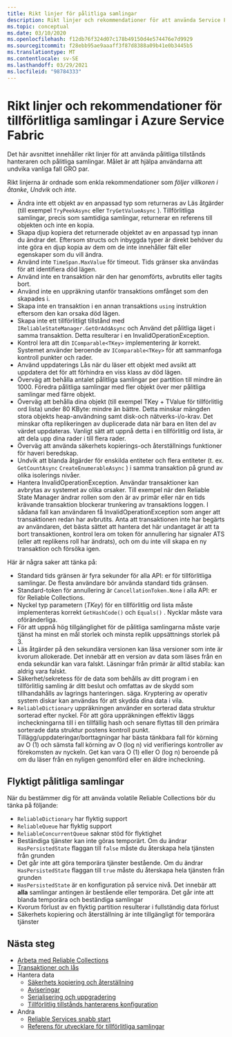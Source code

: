 ```yaml
---
title: Rikt linjer för pålitliga samlingar
description: Rikt linjer och rekommendationer för att använda Service Fabric pålitliga samlingar i ett Azure Service Fabric-program.
ms.topic: conceptual
ms.date: 03/10/2020
ms.openlocfilehash: f12db76f324d07c178b49150d4e574476e7d9929
ms.sourcegitcommit: f28ebb95ae9aaaff3f87d8388a09b41e0b3445b5
ms.translationtype: MT
ms.contentlocale: sv-SE
ms.lasthandoff: 03/29/2021
ms.locfileid: "98784333"
---
```

# <a name="guidelines-and-recommendations-for-reliable-collections-in-azure-service-fabric"></a>Rikt linjer och rekommendationer för tillförlitliga samlingar i Azure Service Fabric
Det här avsnittet innehåller rikt linjer för att använda pålitliga tillstånds hanteraren och pålitliga samlingar. Målet är att hjälpa användarna att undvika vanliga fall GRO par.

Rikt linjerna är ordnade som enkla rekommendationer som *följer villkoren i* *åtanke*, *Undvik* och *inte.*

* Ändra inte ett objekt av en anpassad typ som returneras av Läs åtgärder (till exempel `TryPeekAsync` eller `TryGetValueAsync` ). Tillförlitliga samlingar, precis som samtidiga samlingar, returnerar en referens till objekten och inte en kopia.
* Skapa djup kopiera det returnerade objektet av en anpassad typ innan du ändrar det. Eftersom structs och inbyggda typer är direkt behöver du inte göra en djup kopia av dem om de inte innehåller fält eller egenskaper som du vill ändra.
* Använd inte `TimeSpan.MaxValue` för timeout. Tids gränser ska användas för att identifiera död lägen.
* Använd inte en transaktion när den har genomförts, avbrutits eller tagits bort.
* Använd inte en uppräkning utanför transaktions omfånget som den skapades i.
* Skapa inte en transaktion i en annan transaktions `using` instruktion eftersom den kan orsaka död lägen.
* Skapa inte ett tillförlitligt tillstånd med `IReliableStateManager.GetOrAddAsync` och Använd det pålitliga läget i samma transaktion. Detta resulterar i en InvalidOperationException.
* Kontrol lera att din `IComparable<TKey>` implementering är korrekt. Systemet använder beroende av `IComparable<TKey>` för att sammanfoga kontroll punkter och rader.
* Använd uppdaterings Lås när du läser ett objekt med avsikt att uppdatera det för att förhindra en viss klass av död lägen.
* Överväg att behålla antalet pålitliga samlingar per partition till mindre än 1000. Föredra pålitliga samlingar med fler objekt över mer pålitliga samlingar med färre objekt.
* Överväg att behålla dina objekt (till exempel TKey + TValue för tillförlitlig ord lista) under 80 KByte: mindre än bättre. Detta minskar mängden stora objekts heap-användning samt disk-och nätverks-i/o-krav. Det minskar ofta replikeringen av duplicerade data när bara en liten del av värdet uppdateras. Vanligt sätt att uppnå detta i en tillförlitlig ord lista, är att dela upp dina rader i till flera rader.
* Överväg att använda säkerhets kopierings-och återställnings funktioner för haveri beredskap.
* Undvik att blanda åtgärder för enskilda entiteter och flera entiteter (t. ex. `GetCountAsync` `CreateEnumerableAsync` ) i samma transaktion på grund av olika isolerings nivåer.
* Hantera InvalidOperationException. Användar transaktioner kan avbrytas av systemet av olika orsaker. Till exempel när den Reliable State Manager ändrar rollen som den är av primär eller när en tids krävande transaktion blockerar trunkering av transaktions loggen. I sådana fall kan användaren få InvalidOperationException som anger att transaktionen redan har avbrutits. Anta att transaktionen inte har begärts av användaren, det bästa sättet att hantera det här undantaget är att ta bort transaktionen, kontrol lera om token för annullering har signaler ATS (eller att replikens roll har ändrats), och om du inte vill skapa en ny transaktion och försöka igen.  

Här är några saker att tänka på:

* Standard tids gränsen är fyra sekunder för alla API: er för tillförlitliga samlingar. De flesta användare bör använda standard tids gränsen.
* Standard-token för annullering är `CancellationToken.None` i alla API: er för Reliable Collections.
* Nyckel typ parametern (*TKey*) för en tillförlitlig ord lista måste implementeras korrekt `GetHashCode()` och `Equals()` . Nycklar måste vara oföränderliga.
* För att uppnå hög tillgänglighet för de pålitliga samlingarna måste varje tjänst ha minst en mål storlek och minsta replik uppsättnings storlek på 3.
* Läs åtgärder på den sekundära versionen kan läsa versioner som inte är kvorum allokerade.
  Det innebär att en version av data som läses från en enda sekundär kan vara falskt.
  Läsningar från primär är alltid stabila: kan aldrig vara falskt.
* Säkerhet/sekretess för de data som behålls av ditt program i en tillförlitlig samling är ditt beslut och omfattas av de skydd som tillhandahålls av lagrings hanteringen. säga. Kryptering av operativ system diskar kan användas för att skydda dina data i vila.
* `ReliableDictionary` uppräkningen använder en sorterad data struktur sorterad efter nyckel. För att göra uppräkningen effektiv läggs incheckningarna till i en tillfällig hash och senare flyttas till den primära sorterade data struktur postens kontroll punkt. Tillägg/uppdateringar/borttagningar har bästa tänkbara fall för körning av O (1) och sämsta fall körning av O (log n) vid verifierings kontroller av förekomsten av nyckeln. Get kan vara O (1) eller O (log n) beroende på om du läser från en nyligen genomförd eller en äldre incheckning.

## <a name="volatile-reliable-collections"></a>Flyktigt pålitliga samlingar
När du bestämmer dig för att använda volatile Reliable Collections bör du tänka på följande:

* ```ReliableDictionary``` har flyktig support
* ```ReliableQueue``` har flyktig support
* ```ReliableConcurrentQueue``` saknar stöd för flyktighet
* Beständiga tjänster kan inte göras temporärt. Om du ändrar ```HasPersistedState``` flaggan till ```false``` måste du återskapa hela tjänsten från grunden
* Det går inte att göra temporära tjänster bestående. Om du ändrar ```HasPersistedState``` flaggan till ```true``` måste du återskapa hela tjänsten från grunden
* ```HasPersistedState``` är en konfiguration på service nivå. Det innebär att **alla** samlingar antingen är bestående eller temporära. Det går inte att blanda temporära och beständiga samlingar
* Kvorum förlust av en flyktig partition resulterar i fullständig data förlust
* Säkerhets kopiering och återställning är inte tillgängligt för temporära tjänster

## <a name="next-steps"></a>Nästa steg
* [Arbeta med Reliable Collections](service-fabric-work-with-reliable-collections.md)
* [Transaktioner och lås](service-fabric-reliable-services-reliable-collections-transactions-locks.md)
* Hantera data
  * [Säkerhets kopiering och återställning](service-fabric-reliable-services-backup-restore.md)
  * [Aviseringar](service-fabric-reliable-services-notifications.md)
  * [Serialisering och uppgradering](service-fabric-application-upgrade-data-serialization.md)
  * [Tillförlitlig tillstånds hanterarens konfiguration](service-fabric-reliable-services-configuration.md)
* Andra
  * [Reliable Services snabb start](service-fabric-reliable-services-quick-start.md)
  * [Referens för utvecklare för tillförlitliga samlingar](/dotnet/api/microsoft.servicefabric.data.collections#microsoft_servicefabric_data_collections)
